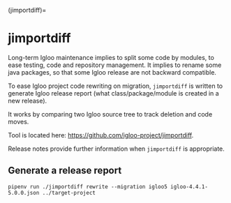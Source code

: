 (jimportdiff)=

# jimportdiff

Long-term Igloo maintenance implies to split some code by modules, to ease
testing, code and repository management. It implies to rename some java packages,
so that some Igloo release are not backward compatible.

To ease Igloo project code rewriting on migration, `jimportdiff` is written to
generate Igloo release report (what class/package/module is created in a new release).

It works by comparing two Igloo source tree to track deletion and code moves.

Tool is located here: https://github.com/igloo-project/jimportdiff.

Release notes provide further information when `jimportdiff` is appropriate.


## Generate a release report

```
pipenv run ./jimportdiff rewrite --migration igloo5 igloo-4.4.1-5.0.0.json ../target-project
```
